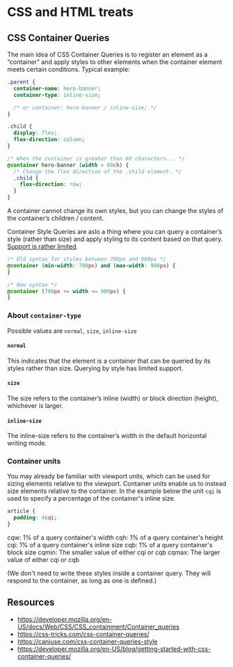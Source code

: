 # CSS and HTML treats

## CSS Container Queries

The main idea of CSS Container Queries is to register an element as a “container” and apply styles to other elements when the container element meets certain conditions.
Typical example:

```css
.parent {
  container-name: hero-banner;
  container-type: inline-size;

  /* or container: hero-banner / inline-size; */
}

.child {
  display: flex;
  flex-direction: column;
}

/* When the container is greater than 60 characters... */
@container hero-banner (width > 60ch) {
  /* Change the flex direction of the .child element. */
  .child {
    flex-direction: row;
  }
}
```

A container cannot change its own styles, but you can change the styles of the container’s children / content.

Container Style Queries are aslo a thing where you can query a container’s style (rather than size) and apply styling to its content based on that query.
[Support is rather limited](https://caniuse.com/css-container-queries-style).

```css
/* Old syntax for styles between 700px and 900px */
@container (min-width: 700px) and (max-width: 900px) {
}

/* New syntax */
@container (700px <= width <= 900px) {
}
```

### About `container-type`

Possible values are `normal`, `size`, `inline-size`

#### `normal`

This indicates that the element is a container that can be queried by its styles rather than size. Querying by style has limited support.

#### `size`

The size refers to the container’s inline (width) or block direction (height), whichever is larger.

#### `inline-size`

The inline-size refers to the container’s width in the default horizontal writing mode.

### Container units

You may already be familiar with viewport units, which can be used for sizing elements relative to the viewport. Container units enable us to instead size elements relative to the container.
In the example below the unit `cqi` is used to specify a percentage of the container's inline size.

```css
article {
  padding: 4cqi;
}
```

cqw: 1% of a query container's width
cqh: 1% of a query container's height
cqi: 1% of a query container's inline size
cqb: 1% of a query container's block size
cqmin: The smaller value of either cqi or cqb
cqmax: The larger value of either cqi or cqb

(We don't need to write these styles inside a container query. They will respond to the container, as long as one is defined.)

## Resources

- https://developer.mozilla.org/en-US/docs/Web/CSS/CSS_containment/Container_queries
- https://css-tricks.com/css-container-queries/
- https://caniuse.com/css-container-queries-style
- https://developer.mozilla.org/en-US/blog/getting-started-with-css-container-queries/
